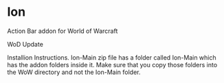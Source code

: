 Ion
===

Action Bar addon for World of Warcraft

WoD Update

 Installion Instructions.  Ion-Main zip file has a folder called Ion-Main which has the addon folders inside it. Make sure that you copy those folders into the WoW directory and not the Ion-Main folder.  
